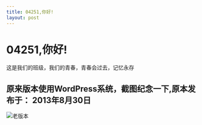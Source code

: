 ```yaml
---
title: 04251,你好!
layout: post
---
```

# 04251,你好!

这是我们的班级，我们的青春，青春会过去，记忆永存

## 原来版本使用WordPress系统，截图纪念一下,原本发布于： 2013年8月30日

![老版本](https://ooo.0o0.ooo/2017/06/27/595216fb2b5cc.png)